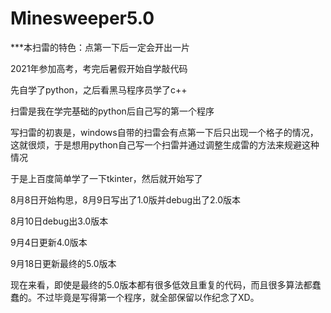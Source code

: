 # Minesweeper5.0
***本扫雷的特色：点第一下后一定会开出一片

2021年参加高考，考完后暑假开始自学敲代码

先自学了python，之后看黑马程序员学了c++

扫雷是我在学完基础的python后自己写的第一个程序

写扫雷的初衷是，windows自带的扫雷会有点第一下后只出现一个格子的情况，这就很烦，于是想用python自己写一个扫雷并通过调整生成雷的方法来规避这种情况

于是上百度简单学了一下tkinter，然后就开始写了


8月8日开始构思，8月9日写出了1.0版并debug出了2.0版本

8月10日debug出3.0版本

9月4日更新4.0版本

9月18日更新最终的5.0版本


现在来看，即使是最终的5.0版本都有很多低效且重复的代码，而且很多算法都蠢蠢的。不过毕竟是写得第一个程序，就全部保留以作纪念了XD。
